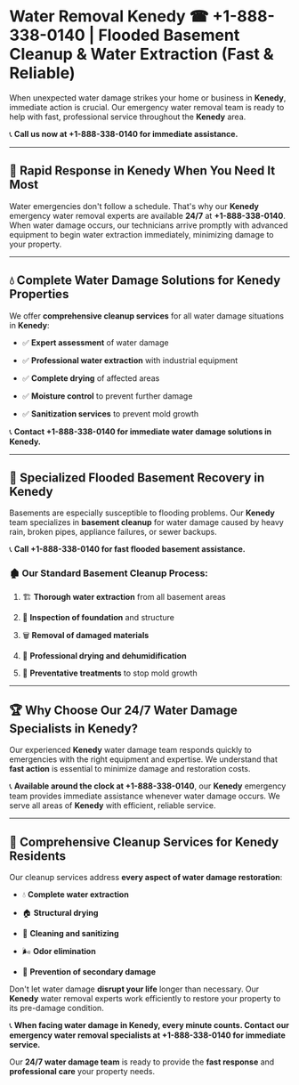 # Water Removal Kenedy ☎ +1-888-338-0140 | Flooded Basement Cleanup & Water Extraction (Fast & Reliable)

When unexpected water damage strikes your home or business in **Kenedy**, immediate action is crucial. Our emergency water removal team is ready to help with fast, professional service throughout the **Kenedy** area. 

📞 **Call us now at +1-888-338-0140 for immediate assistance.**
---
## 🚀 Rapid Response in Kenedy When You Need It Most
Water emergencies don't follow a schedule. That's why our **Kenedy** emergency water removal experts are available **24/7** at **+1-888-338-0140**. When water damage occurs, our technicians arrive promptly with advanced equipment to begin water extraction immediately, minimizing damage to your property.
---
## 💧 Complete Water Damage Solutions for Kenedy Properties
We offer **comprehensive cleanup services** for all water damage situations in **Kenedy**:
- ✅ **Expert assessment** of water damage  
- ✅ **Professional water extraction** with industrial equipment  
- ✅ **Complete drying** of affected areas  
- ✅ **Moisture control** to prevent further damage  
- ✅ **Sanitization services** to prevent mold growth  
📞 **Contact +1-888-338-0140 for immediate water damage solutions in Kenedy.**
---
## 🌊 Specialized Flooded Basement Recovery in Kenedy
Basements are especially susceptible to flooding problems. Our **Kenedy** team specializes in **basement cleanup** for water damage caused by heavy rain, broken pipes, appliance failures, or sewer backups. 
📞 **Call +1-888-338-0140 for fast flooded basement assistance.**
### 🏚️ Our Standard Basement Cleanup Process:
1. 🏗️ **Thorough water extraction** from all basement areas  
2. 🔎 **Inspection of foundation** and structure  
3. 🗑️ **Removal of damaged materials**  
4. 💨 **Professional drying and dehumidification**  
5. 🚫 **Preventative treatments** to stop mold growth  
---
## 🏆 Why Choose Our 24/7 Water Damage Specialists in Kenedy?
Our experienced **Kenedy** water damage team responds quickly to emergencies with the right equipment and expertise. We understand that **fast action** is essential to minimize damage and restoration costs.
📞 **Available around the clock at +1-888-338-0140**, our **Kenedy** emergency team provides immediate assistance whenever water damage occurs. We serve all areas of **Kenedy** with efficient, reliable service.
---
## 🧹 Comprehensive Cleanup Services for Kenedy Residents
Our cleanup services address **every aspect of water damage restoration**:
- 💧 **Complete water extraction**  
- 🏠 **Structural drying**  
- 🧼 **Cleaning and sanitizing**  
- 🌬️ **Odor elimination**  
- 🚫 **Prevention of secondary damage**  
Don't let water damage **disrupt your life** longer than necessary. Our **Kenedy** water removal experts work efficiently to restore your property to its pre-damage condition.
📞 **When facing water damage in Kenedy, every minute counts. Contact our emergency water removal specialists at +1-888-338-0140 for immediate service.**
Our **24/7 water damage team** is ready to provide the **fast response** and **professional care** your property needs.
